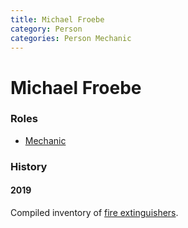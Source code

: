 ```yaml
---
title: Michael Froebe
category: Person
categories: Person Mechanic
---
```

# Michael Froebe
### Roles
- [Mechanic](Mechanic)


### History

#### 2019

Compiled inventory of [fire extinguishers](Safety#Fire%20Extinguishers).